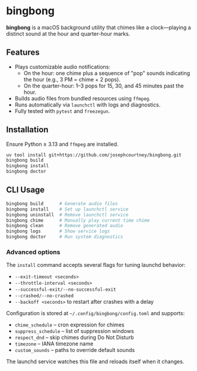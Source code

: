 # bingbong

**bingbong** is a macOS background utility that chimes like a clock—playing a distinct sound at the hour and quarter-hour marks.

## Features

- Plays customizable audio notifications:
  - On the hour: one chime plus a sequence of "pop" sounds indicating the hour (e.g., 3 PM = chime + 2 pops).
  - On the quarter-hour: 1–3 pops for 15, 30, and 45 minutes past the hour.
- Builds audio files from bundled resources using `ffmpeg`.
- Runs automatically via `launchctl` with logs and diagnostics.
- Fully tested with `pytest` and `freezegun`.

## Installation

Ensure Python ≥ 3.13 and `ffmpeg` are installed.

```bash
uv tool install git+https://github.com/josephcourtney/bingbong.git
bingbong build
bingbong install
bingbong doctor
```

## CLI Usage

```bash
bingbong build      # Generate audio files
bingbong install    # Set up launchctl service
bingbong uninstall  # Remove launchctl service
bingbong chime      # Manually play current time chime
bingbong clean      # Remove generated audio
bingbong logs       # Show service logs
bingbong doctor     # Run system diagnostics
```

### Advanced options

The `install` command accepts several flags for tuning launchd behavior:

- `--exit-timeout <seconds>`
- `--throttle-interval <seconds>`
- `--successful-exit/--no-successful-exit`
- `--crashed/--no-crashed`
- `--backoff <seconds>` to restart after crashes with a delay

Configuration is stored at `~/.config/bingbong/config.toml` and supports:

- `chime_schedule` – cron expression for chimes
- `suppress_schedule` – list of suppression windows
- `respect_dnd` – skip chimes during Do Not Disturb
- `timezone` – IANA timezone name
- `custom_sounds` – paths to override default sounds

The launchd service watches this file and reloads itself when it changes.
